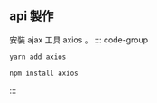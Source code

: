 <!-- ## API 集中管理
在純前端專案中，API（應用程式介面）的集中管理非常重要，主要有以下幾個原因：

   ::: info  1. 程式碼組織與可維護性
   當一個專案中需要調用多個不同的API時，將這些API的調用邏輯分散在各個元件或模組中會導致程式碼雜亂且難以維護。通過集中管理API，可以將所有的API請求邏輯集中在一個地方，使得程式碼結構更加清晰，易於維護和修改。  
   :::
   ::: info  2. 複用性 
   在大型前端專案中，可能會有多個元件或頁面需要調用相同的API。如果每個元件都獨自處理API請求，會導致重複的程式碼，增加了開發和維護的工作量。通過集中管理API，可以提高程式碼的複用性，減少重複程式碼的存在。
   :::
   ::: info  3. 易於管理請求和錯誤 
   在一個地方處理所有的API的請求和回應，從而更好地管理請求的生命週期，包括請求前的預處理、請求中的攔截和錯誤處理。這樣做可以使錯誤處理更加一致和容易調試，同時也可以更好地記錄和監控API請求。
   :::
   ::: info  4. 便於切換API來源 
   在開發過程中，可能需要在不同的環境（開發、測試、生產）切換API的來源。如果API調用邏輯分散在各個元件中，切換API來源會變得非常繁瑣。而集中管理API可以輕鬆地在一個地方修改API的基礎URL或配置，從而實現切換API來源的目的。
   :::

使用設計模式來輔助實現集中管理API：
   ::: info Singleton（單例模式）
   可以使用單例模式確保整個應用程式只有一個API管理實例。這樣做可以確保所有元件都使用相同的API管理物件，避免不同實例之間的資料不一致和衝突。
   :::
   ::: info Facade（外觀模式）
   API管理可以被視為一個外觀模式，它為前端提供了一個簡單易用的介面，屏蔽了底層API請求的複雜性。通過外觀模式，我們可以隱藏API請求的具體實現細節，提供一個更高級別的介面供元件使用。
   :::
   ::: info Proxy（代理模式）
   可以使用代理模式來攔截和處理API請求。通過代理模式，我們可以在請求發送前後執行一些額外的邏輯，比如添加認證資訊、統一處理錯誤等。
   :::
   ::: info Observer（觀察者模式）
   可以使用觀察者模式實現API請求的監聽和通知機制。當API請求完成時，觀察者模式可以通知所有訂閱者，從而實現在不同元件之間傳遞請求結果。
   ::: -->

## api 製作
安裝 ajax 工具 axios 。
::: code-group
```bash [yarn]
yarn add axios
```
```bash [npm]
npm install axios
```
:::




